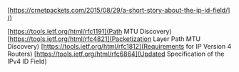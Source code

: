 [https://crnetpackets.com/2015/08/29/a-short-story-about-the-ip-id-field/]()

[https://tools.ietf.org/html/rfc1191](Path MTU Discovery)
[https://tools.ietf.org/html/rfc4821](Packetization Layer Path MTU Discovery)
[https://tools.ietf.org/html/rfc1812](Requirements for IP Version 4 Routers)
[https://tools.ietf.org/html/rfc6864](Updated Specification of the IPv4 ID Field)
